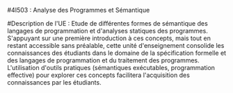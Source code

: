 #4I503 : Analyse des Programmes et Sémantique

#Description de l'UE :
Etude de différentes formes de sémantique des langages de programmation et d'analyses statiques des programmes. S'appuyant sur une première introduction à ces concepts, mais tout en restant accessible sans préalable, cette unité d'enseignement consolide les connaissances des étudiants dans le domaine de la spécification formelle et des langages de programmation et du traitement des programmes. L'utilisation d'outils pratiques (sémantiques exécutables, programmation effective) pour explorer ces concepts facilitera l'acquisition des connaissances par les étudiants.
